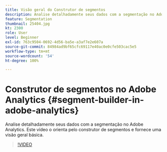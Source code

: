 ```yaml
---
title: Visão geral do Construtor de segmentos
description: Analise detalhadamente seus dados com a segmentação no Adobe Analytics. Este vídeo o orienta pelo construtor de segmentos e fornece uma visão geral básica.
feature: Segmentation
thumbnail: 25404.jpg
kt: 2300
role: User
level: Beginner
exl-id: 763c9504-0692-4d56-ba5e-a3af7e2e607a
source-git-commit: 84984ad9bf65cfc69117e40ac0e0cfe503cac5e5
workflow-type: tm+mt
source-wordcount: '54'
ht-degree: 100%

---
```


# Construtor de segmentos no Adobe Analytics {#segment-builder-in-adobe-analytics}

Analise detalhadamente seus dados com a segmentação no Adobe Analytics. Este vídeo o orienta pelo construtor de segmentos e fornece uma visão geral básica.

>[!VIDEO](https://video.tv.adobe.com/v/32617/?quality=12&learn=on&captions=por_br)
